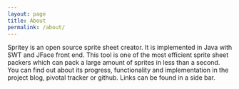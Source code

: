 ```yaml
---
layout: page
title: About
permalink: /about/
---
```


Spritey is an open source sprite sheet creator. It is implemented in Java with SWT and JFace front end. This tool is one of the most efficient sprite sheet packers which can pack a large amount of sprites in less than a second. You can find out about its progress, functionality and implementation in the project blog, pivotal tracker or github. Links can be found in a side bar.
